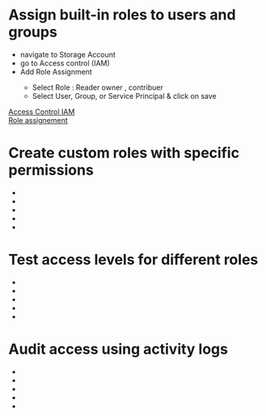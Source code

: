 <h1> Assign built-in roles to users and groups</h1>

<ul>
<li>navigate to Storage Account</li>
<li>go to Access control (IAM)</li>
<li>Add Role Assignment</li>
<ul>
<li>Select Role : Reader owner , contribuer</li>
<li>Select User, Group, or Service Principal & click on save </li>
</ul>
</ul>


[Access Control IAM](/Lab16:ACCESS_Control_IAM.png)<br/>
[Role assignement](/Lab16/add_role_assignement.png)
[](/Lab16)
[](/Lab16)


<h1>Create custom roles with specific permissions</h1>

<ul>
<li></li>
<li></li>
<li></li>
<li></li>
<li></li>
</ul>


[](/Lab16)
[](/Lab16)
[](/Lab16)
[](/Lab16)

<h1>Test access levels for different roles</h1>

<ul>
<li></li>
<li></li>
<li></li>
<li></li>
<li></li>
</ul>


[](/Lab16)
[](/Lab16)
[](/Lab16)
[](/Lab16)


<h1>Audit access using activity logs</h1>

<ul>
<li></li>
<li></li>
<li></li>
<li></li>
<li></li>
</ul>


[](/Lab16)
[](/Lab16)
[](/Lab16)
[](/Lab16)